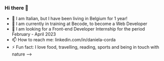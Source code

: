 ### Hi there 👋



- 🔭 I am Italian, but I have been living in Belgium for 1 year!
- 🌱 I am currently in training at Becode, to become a Web Developer
- 🤔 I am looking for a Front-end Developer Internship for the period February - April 2023
- 📫 How to reach me: linkedin.com/in/daniela-corda
- ⚡ Fun fact:  I love food, travelling, reading, sports and being in touch with nature
-->


